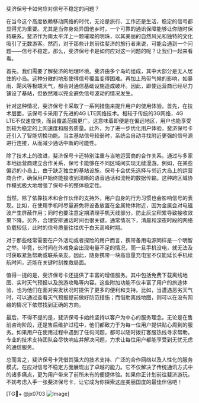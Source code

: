 斐济保号卡如何应对信号不稳定的问题？

在当今这个高度依赖移动网络的时代，无论是旅行、工作还是生活，稳定的信号都显得尤为重要。尤其是当你身处异国他乡时，一个可靠的通讯保障能够让你随时保持联系。斐济作为南太平洋上一颗璀璨的明珠，以其美丽的自然风光和独特的文化吸引了无数游客。然而，对于那些计划前往斐济的旅行者来说，可能会遇到一个问题——信号不稳定。那么，斐济保号卡是如何应对这一问题的呢？让我们一起来看看。

首先，我们需要了解斐济的地理环境。斐济由多个岛屿组成，其中大部分是无人居住的小岛。这种分散的地形使得信号覆盖变得困难。再加上热带气候的影响，如暴雨、飓风等极端天气，都会对通信基础设施造成破坏。因此，即使运营商已经尽力铺设了基站，但依然难以完全避免信号波动的情况发生。

针对这种情况，斐济保号卡采取了一系列措施来提升用户的使用体验。首先，在技术层面，该保号卡采用了先进的4G LTE网络技术。相较于传统的3G网络，4G LTE不仅速度快，而且覆盖范围更广。这意味着即便是在偏远地区，用户也能享受到较为稳定的上网速度和服务质量。此外，为了进一步优化用户体验，斐济保号卡还引入了智能切换功能。当主基站信号较弱时，系统会自动寻找附近更强的信号源进行连接，从而减少通话中断的可能性。

除了技术上的改进，斐济保号卡还特别注重与当地运营商的合作关系。通过与多家本地运营商建立合作关系，保号卡能够在不同区域间实现无缝漫游。例如，在某些偏远的小岛上，由于缺乏独立的基站设施，保号卡会优先选择与邻近大岛上的运营商合作，确保用户始终能接收到清晰的语音通话和流畅的数据传输。这种跨区域协作模式极大地增强了保号卡的整体稳定性。

当然，除了依靠技术和合作伙伴的支持外，用户自身的行为习惯也会影响信号的表现。比如，在使用手机时尽量避免将设备放置在金属物体附近，因为金属会对电磁波产生屏蔽作用；同时也要注意定期清理手机天线部分，防止灰尘积累导致接收效果下降。另外，合理安排通话时间也很关键。通常情况下，清晨和深夜时段的网络负载较低，此时的信号质量往往优于白天高峰时期。

对于那些经常需要在户外活动或者探险的用户而言，携带备用电源同样是一个明智之举。毕竟，长时间在外难免会出现电量不足的情况，而一旦手机没电，就无法及时获取紧急帮助或联系亲友。因此，随身携带一块高容量充电宝不仅能延长手机续航时间，还能在关键时刻挽救局面。

值得一提的是，斐济保号卡还提供了丰富的增值服务。其中包括免费下载离线地图、实时天气预报以及旅游攻略等内容。这些附加功能不仅丰富了用户的旅途体验，也为他们在面对突发状况时提供了更多的便利和支持。比如，当遭遇恶劣天气时，可以通过查看天气预报提前做好防范措施；而借助离线地图，则可以在没有网络的情况下依然找到正确的方向。

最后，不得不提的是，斐济保号卡始终坚持以客户为中心的服务理念。无论是在售前咨询阶段，还是售后维护过程中，他们都致力于为每一位用户提供贴心周到的服务。如果用户在使用过程中遇到了任何问题，都可以随时拨打客服热线寻求帮助。专业的技术支持团队会尽快响应并解决问题，力求让每位用户都能享受到无忧无虑的通信服务。

总而言之，斐济保号卡凭借其强大的技术支持、广泛的合作网络以及人性化的服务模式，在应对信号不稳定方面展现出了卓越的能力。它不仅解决了传统通讯方式中的诸多痛点，更为用户带来了前所未有的便捷体验。如果你正计划前往斐济游玩，不妨考虑入手一张斐济保号卡，让它成为你探索这座美丽国度的最佳伴侣吧！

[TG💪+ @jx0703 ![Image](https://github.com/user-attachments/assets/dbca1d08-cadb-493c-b0ec-ad6f7a83f270)]